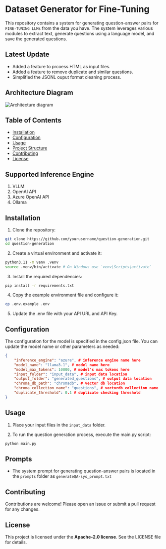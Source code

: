 # Dataset Generator for Fine-Tuning
This repository contains a system for generating question-answer pairs for `FINE-TUNING LLMs` from the data you have. The system leverages various modules to extract text, generate questions using a language model, and save the generated questions.

## Latest Update
- Added a feature to prcoess HTML as input files.
- Added a feature to remove duplicate and similar questions.
- Simplified the JSONL ouput format cleaning process.

## Architecture Diagram
![Architecture diagram](image.png)

## Table of Contents

- [Installation](#installation)
- [Configuration](#configuration)
- [Usage](#usage)
- [Project Structure](#project-structure)
- [Contributing](#contributing)
- [License](#license)

## Supported Inference Engine
1. VLLM
2. OpenAI API
3. Azure OpenAI API
4. Ollama

## Installation
1. Clone the repository:
```sh
git clone https://github.com/yourusername/question-generation.git
cd question-generation
```

2. Create a virtual environment and activate it:
```sh
python3.11 -m venv .venv
source .venv/bin/activate # On Windows use `venv\Scripts\activate`
```

3. Install the required dependencies:
```sh
pip install -r requirements.txt
```

4. Copy the example environment file and configure it:
```sh
cp .env.example .env
```

5. Update the .env file with your API URL and API Key.

## Configuration
The configuration for the model is specified in the config.json file. You can update the model name or other parameters as needed:
```json
{   
    "inference_engine": "azure", # inference engine name here
    "model_name": "llama3.1", # model name here
    "model_max_tokens": 10000, # model's max tokens here
    "input_folder": "input_data", # input data location
    "output_folder": "generated_questions", # output data location
    "chroma_db_path": "chromadb", # vector db location
    "chroma_collection_name": "questions", # vectordb collection name
    "duplicate_threshold": 0.1 # duplicate checking threshold
}
```

## Usage

1. Place your input files in the `input_data` folder.

2. To run the question generation process, execute the main.py script:
```sh
python main.py
```

## Prompts

- The system prompt for generating question-answer pairs is located in the `prompts` folder as `generateQA-sys_prompt.txt`

## Contributing
Contributions are welcome! Please open an issue or submit a pull request for any changes.

## License
This project is licensed under the **Apache-2.0 license**. See the LICENSE file for details.
